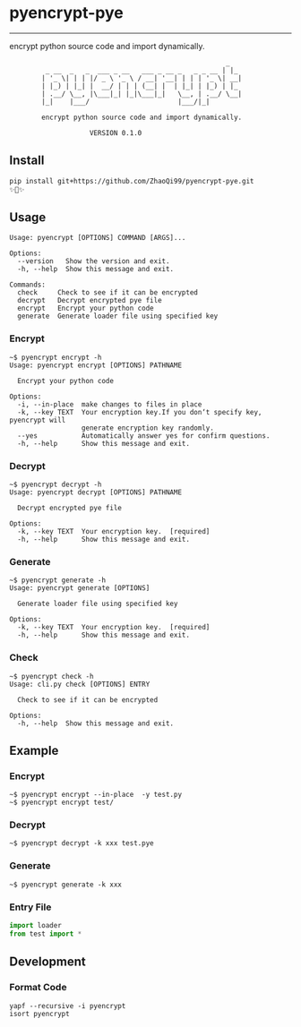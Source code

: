 # pyencrypt-pye
---
encrypt python source code and import dynamically.

```
                                                      _
         _ __  _   _  ___ _ __   ___ _ __ _   _ _ __ | |_
        | '_ \| | | |/ _ \ '_ \ / __| '__| | | | '_ \| __|
        | |_) | |_| |  __/ | | | (__| |  | |_| | |_) | |_
        | .__/ \__, |\___|_| |_|\___|_|   \__, | .__/ \__|
        |_|    |___/                      |___/|_|

        encrypt python source code and import dynamically.

                    VERSION 0.1.0
```

## Install
```bash
pip install git+https://github.com/ZhaoQi99/pyencrypt-pye.git
✨🍰✨
```
## Usage

```shell
Usage: pyencrypt [OPTIONS] COMMAND [ARGS]...

Options:
  --version   Show the version and exit.
  -h, --help  Show this message and exit.

Commands:
  check     Check to see if it can be encrypted
  decrypt   Decrypt encrypted pye file
  encrypt   Encrypt your python code
  generate  Generate loader file using specified key
```

### Encrypt
```shell
~$ pyencrypt encrypt -h
Usage: pyencrypt encrypt [OPTIONS] PATHNAME

  Encrypt your python code

Options:
  -i, --in-place  make changes to files in place
  -k, --key TEXT  Your encryption key.If you don‘t specify key, pyencrypt will
                  generate encryption key randomly.
  --yes           Automatically answer yes for confirm questions.
  -h, --help      Show this message and exit.
```
### Decrypt
```shell
~$ pyencrypt decrypt -h
Usage: pyencrypt decrypt [OPTIONS] PATHNAME

  Decrypt encrypted pye file

Options:
  -k, --key TEXT  Your encryption key.  [required]
  -h, --help      Show this message and exit.
```
### Generate

```shell
~$ pyencrypt generate -h
Usage: pyencrypt generate [OPTIONS]

  Generate loader file using specified key

Options:
  -k, --key TEXT  Your encryption key.  [required]
  -h, --help      Show this message and exit.
```

### Check
```shell
~$ pyencrypt check -h
Usage: cli.py check [OPTIONS] ENTRY

  Check to see if it can be encrypted

Options:
  -h, --help  Show this message and exit.
```

## Example
### Encrypt
```shell
~$ pyencrypt encrypt --in-place  -y test.py
~$ pyencrypt encrypt test/
```

### Decrypt
```shell
~$ pyencrypt decrypt -k xxx test.pye
```
### Generate
```shell
~$ pyencrypt generate -k xxx
```

### Entry File
```python
import loader
from test import *
```

## Development

### Format Code

```shell
yapf --recursive -i pyencrypt 
isort pyencrypt
```

